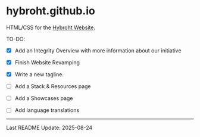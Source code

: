 # hybroht.github.io
HTML/CSS for the [Hybroht Website](https://hybroht.com).

TO-DO:

- [X] Add an Integrity Overview with more information about our initiative
- [X] Finish Website Revamping
- [X] Write a new tagline.
- [ ] Add a Stack & Resources page
- [ ] Add a Showcases page
- [ ] Add language translations


---

Last README Update: 2025-08-24 